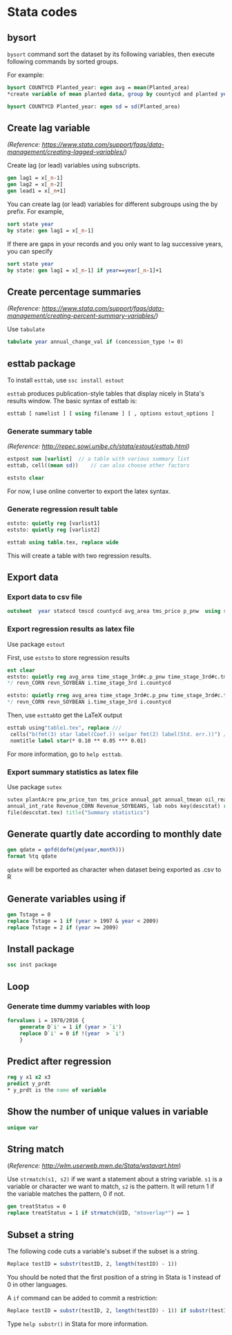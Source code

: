 # Stata codes

## bysort
   `bysort` command sort the dataset by its following variables, then execute following commands by sorted groups.

   For example:
   ```Stata
   bysort COUNTYCD Planted_year: egen avg = mean(Planted_area)  
   *create variable of mean planted data, group by countycd and planted year
   
   bysort COUNTYCD Planted_year: egen sd = sd(Planted_area)
   ```
   
   
## Create lag variable
   *(Reference: https://www.stata.com/support/faqs/data-management/creating-lagged-variables/)*
   
   Create lag (or lead) variables using subscripts.
   
   ```Stata
   gen lag1 = x[_n-1]
   gen lag2 = x[_n-2]
   gen lead1 = x[_n+1]
   ```
	
   You can create lag (or lead) variables for different subgroups using the by prefix. For example,
  
   ```Stata
   sort state year 
   by state: gen lag1 = x[_n-1]
   ```
	
   If there are gaps in your records and you only want to lag successive years, you can specify
   
   ```Stata
   sort state year
   by state: gen lag1 = x[_n-1] if year==year[_n-1]+1
   ```

## Create percentage summaries 
   *(Reference: https://www.stata.com/support/faqs/data-management/creating-percent-summary-variables/)*
   
   Use `tabulate`
   
   ```Stata
   tabulate year annual_change_val if (concession_type != 0)
   ```
   

## esttab package

   To install `esttab`, use `ssc install estout`

   `esttab` produces publication-style tables that display nicely in Stata's results window. The basic syntax of esttab is:
   ```Stata
   esttab [ namelist ] [ using filename ] [ , options estout_options ]
   ```
   
   ### Generate summary table
   *(Reference: http://repec.sowi.unibe.ch/stata/estout/esttab.html)*
   
   ```Stata
   estpost sum [varlist]  // a table with various summary list
   esttab, cell((mean sd))    // can also choose other factors
   
   eststo clear
   ```
   
   For now, I use online converter to export the latex syntax.
   
   ### Generate regression result table
   
   ```Stata
   eststo: quietly reg [varlist1]
   eststo: quietly reg [varlist2]
   
   esttab using table.tex, replace wide  
   ```
   
   This will create a table with two regression results.
   
## Export data

### Export data to csv file

```stata
outsheet  year statecd tmscd countycd avg_area tms_price p_pnw  using south_loblolly_plt.csv, comma

```

### Export regression results as latex file

Use package `estout`

First, use `eststo` to store regression results 

```stata
est clear
eststo: quietly reg avg_area time_stage_3rd#c.p_pnw time_stage_3rd#c.tms_price p_pnw tms_price /*
*/ revn_CORN revn_SOYBEAN i.time_stage_3rd i.countycd

eststo: quietly rreg avg_area time_stage_3rd#c.p_pnw time_stage_3rd#c.tms_price p_pnw tms_price /*
*/ revn_CORN revn_SOYBEAN i.time_stage_3rd i.countycd
```

Then, use `esttab`to get the LaTeX output

```stata
esttab using"table1.tex", replace ///
 cells("b(fmt(3) star label(Coef.)) se(par fmt(2) label(Std. err.))") ///
 nomtitle label star(* 0.10 ** 0.05 *** 0.01)
```

For more information, go to `help esttab`.

### Export summary statistics as latex file

Use package `sutex`

```stata
sutex plantAcre pnw_price_ton tms_price annual_ppt annual_tmean oil_real_price ///
annual_int_rate Revenue_CORN Revenue_SOYBEANS, lab nobs key(descstat) replace ///
file(descstat.tex) title("Summary statistics")

```

## Generate quartly date according to monthly date
   ```Stata
   gen qdate = qofd(dofm(ym(year,month)))
   format %tq qdate
   ```
   
   `qdate` will be exported as character when dataset being exported as .csv to R

## Generate variables using if
   ```Stata
   gen Tstage = 0
   replace Tstage = 1 if (year > 1997 & year < 2009)
   replace Tstage = 2 if (year >= 2009)
   ```

## Install package
   ```Stata
   ssc inst package
   ```
   
## Loop

### Generate time dummy variables with loop
```Stata
forvalues i = 1970/2016 {
	generate D`i' = 1 if (year > `i')
	replace D`i' = 0 if !(year  > `i')
	}
```

## Predict after regression

```Stata
reg y x1 x2 x3
predict y_prdt   
* y_prdt is the name of variable
```

## Show the number of unique values in variable
   ```Stata
   unique var
   ```
   
   
## String match
(*Reference: http://wlm.userweb.mwn.de/Stata/wstavart.htm*)   

   Use `strmatch(s1, s2)` if we want a statement about a string variable. `s1` is a variable or character we want to match, `s2` is the pattern. It will return 1 if the variable matches the pattern, 0 if not.

   ```Stata
   gen treatStatus = 0
   replace treatStatus = 1 if strmatch(UID, "mtoverlap*") == 1
   ```

## Subset a string
   The following code cuts a variable's subset if the subset is a string.
   ```Stata
   Replace testID = substr(testID, 2, length(testID) - 1))
   ```
   You should be noted that the first position of a string in Stata is 1 instead of 0 in other languages.
   
   A `if` command can be added to commit a restriction:
   ```Stata
   Replace testID = substr(testID, 2, length(testID) - 1)) if substr(testID, length(testID)-4, 5) == " DEAD"
   ```
   Type `help substr()` in Stata for more information.
   

